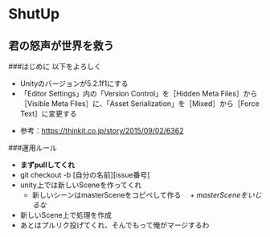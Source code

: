 # ShutUp
## 君の怒声が世界を救う

###はじめに
以下をよろしく  
* Unityのバージョンが5.2.1f1にする  
* 「Editor Settings」内の「Version Control」を［Hidden Meta Files］から［Visible Meta Files］に、「Asset Serialization」を［Mixed］から［Force Text］に変更する  
 + 参考：https://thinkit.co.jp/story/2015/09/02/6362
 
###運用ルール
* **まずpullしてくれ**
* git checkout -b [自分の名前][issue番号]
* unity上では新しいSceneを作ってくれ
  + 新しいシーンはmasterSceneをコピペして作る
　+ _masterSceneをいじるな_
* 新しいScene上で処理を作成
* あとはプルリク投げてくれ、そんでもって俺がマージするわ
